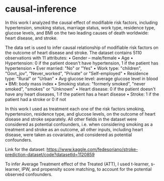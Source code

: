 # causal-inference
In this work I analyzed the causal effect of modifiable risk factors, including hypertension, smoking status, marriage status, work type, residence type, glucose levels, and BMI on the two leading causes of death worldwide: heart disease, and stroke.

The data set is used to infer causal relationship of modifiable risk factors on the outcome of heart disease and stroke. The dataset 	contains 5110 observations with 11 attributes:
•	Gender – male/female
•	Age
•	Hypertension: 0 if the patient doesn't have hypertension, 1 if the patient has hypertension
•	Ever married: "No" or "Yes"
•	Work type: "children", "Govt_jov", "Never_worked", "Private" or "Self-employed"
•	Residence type: "Rural" or "Urban"
•	Avg glucose level: average glucose level in blood
•	BMI: body mass index
•	Smoking status: "formerly smoked", "never smoked", "smokes" or "Unknown"
•	Heart disease: 0 if the patient doesn't have any heart diseases, 1 if the patient has a heart disease
•	Stroke: 1 if the patient had a stroke or 0 if not

In this work I used as treatment each one of the risk factors smoking, hypertension, residence type, and glucose levels, on the outcome of heart disease and stroke separately.  All other fields in the dataset were considered as potential confounders, i.e. when considering smoking as a treatment and stroke as an outcome, all other inputs, including heart disease, were taken as covariates, and considered as potential confounders. 

Link for the dataset: 
https://www.kaggle.com/fedesoriano/stroke-prediction-dataset/code?datasetId=1120859

To infer Average Treatment effect of the Treated (ATT), I used t-learner, s-learner, IPW, and propensity score matching, to account for the potential observed confounders.

